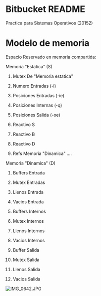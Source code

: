 # Bitbucket README #
Practica para Sistemas Operativos (20152)

# Modelo de memoria
Espacio Reservado en memoria compartida:

Memoria "Estatica" (S)

1. Mutex De "Memoria estatica"
1. Numero Entradas (-i)
2. Posiciones Entradas (-ie)
3. Posiciones Internas (-q)
4. Posiciones Salida (-oe)
2. Reactivo S 
3. Reactivo B
4. Reactivo D


1. Refs Memoria "Dinamica" ....


Memoria "Dinamica" (D)

1. Buffers Entrada
2. Mutex Entradas
3. Llenos Entrada
4. Vacios Entrada

1. Buffers Internos
2. Mutex Internos
3. Llenos Internos
4. Vacios Internos

1. Buffer Salida
2. Mutex Salida
3. Llenos Salida
4. Vacios Salida



![IMG_0642.JPG](https://bitbucket.org/repo/x5Eyxg/images/2722501607-IMG_0642.JPG)